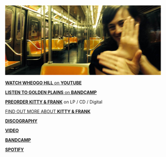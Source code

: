 ![](data/image/news/ltrain1.jpg)

[**WATCH WHEOGO HILL** on **YOUTUBE**](https://www.youtube.com/watch?v=yIl6_gXz4XA)

<!--[**LISTEN TO WHEOGO HILL** on **BANDCAMP**](https://luciethorne.bandcamp.com/track/wheogo-hill-single-2) or [**SPOTIFY**](spotify:album:35nF8PingAXxlpSx9hLpKq)-->

[**LISTEN TO GOLDEN PLAINS** on **BANDCAMP**](http://luciethorne.bandcamp.com/track/golden-plains)

[**PREORDER KITTY & FRANK**](https://luciethorne.bandcamp.com/album/pre-order-kitty-frank) on LP / CD / Digital
 
[FIND OUT MORE ABOUT **KITTY & FRANK**](?p=albums/kitty-and-frank) 

[**DISCOGRAPHY**](?p=albums)

[**VIDEO**](?p=video)

[**BANDCAMP**](https://luciethorne.bandcamp.com/)

[**SPOTIFY**](spotify:album:35nF8PingAXxlpSx9hLpKq)

<!--
<div class="yt-entry">
  <div class="yt-img">
    <a href="https://www.youtube.com/watch?v=DxTKUIL_tpI">
      <img src="http://i.ytimg.com/vi/DxTKUIL_tpI/default.jpg" width="120" height="90" />
    </a>
  </div>
  <div class="yt-txt">
    <a href="https://www.youtube.com/watch?v=DxTKUIL_tpI">The Rushing Dark</a><br />
    Video by Heike Qualitz
  </div>
</div>
-->